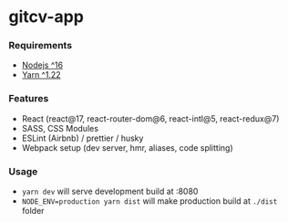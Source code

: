 # gitcv-app

### Requirements

- [Nodejs ^16](https://nodejs.org/en/)
- [Yarn ^1.22](https://yarnpkg.com/)

### Features

- React (react@17, react-router-dom@6, react-intl@5, react-redux@7)
- SASS, CSS Modules
- ESLint (Airbnb) / prettier / husky
- Webpack setup (dev server, hmr, aliases, code splitting)

### Usage

-   `yarn dev` will serve development build at :8080
-   `NODE_ENV=production yarn dist` will make production build at `./dist` folder
